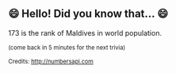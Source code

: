 ## 😄 Hello! Did you know that... 😄
173 is the rank of Maldives in world population.

<sup>(come back in 5 minutes for the next trivia)</sup>


<sup>Credits: http://numbersapi.com</sup>
